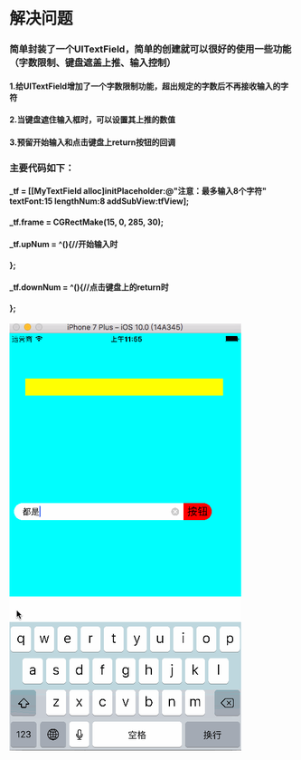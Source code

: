 # 解决问题

### 简单封装了一个UITextField，简单的创建就可以很好的使用一些功能（字数限制、键盘遮盖上推、输入控制）
#### 1.给UITextField增加了一个字数限制功能，超出规定的字数后不再接收输入的字符
#### 2.当键盘遮住输入框时，可以设置其上推的数值
#### 3.预留开始输入和点击键盘上return按钮的回调

### 主要代码如下：
#### _tf = [[MyTextField alloc]initPlaceholder:@"注意：最多输入8个字符" textFont:15 lengthNum:8 addSubView:tfView];
#### _tf.frame = CGRectMake(15, 0, 285, 30);
#### 
#### _tf.upNum = ^(){//开始输入时
#### 
#### };
#### _tf.downNum = ^(){//点击键盘上的return时
#### 
#### };

![image](https://github.com/biyu6/MyTextField/blob/master/yanshi.gif)
